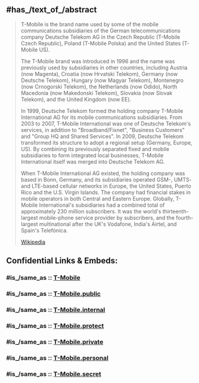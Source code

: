 

## #has_/text_of_/abstract 

> T-Mobile is the brand name used by some of the mobile communications subsidiaries of the German telecommunications company Deutsche Telekom AG in the Czech Republic (T-Mobile Czech Republic), Poland (T-Mobile Polska) and the United States (T-Mobile US).
>
> The T-Mobile brand was introduced in 1996 and the name was previously used by subsidiaries in other countries, including Austria (now Magenta), Croatia (now Hrvatski Telekom), Germany (now Deutsche Telekom), Hungary (now Magyar Telekom), Montenegro (now Crnogorski Telekom), the Netherlands (now Odido), North Macedonia (now Makedonski Telekom), Slovakia (now Slovak Telekom), and the United Kingdom (now EE).
>
> In 1999, Deutsche Telekom formed the holding company T-Mobile International AG for its mobile communications subsidiaries. From 2003 to 2007, T-Mobile International was one of Deutsche Telekom's services, in addition to "Broadband/Fixnet", "Business Customers" and "Group HQ and Shared Services". In 2009, Deutsche Telekom transformed its structure to adopt a regional setup (Germany, Europe, US). By combining its previously separated fixed and mobile subsidiaries to form integrated local businesses, T-Mobile International itself was merged into Deutsche Telekom AG.
>
> When T-Mobile International AG existed, the holding company was based in Bonn, Germany, and its subsidiaries operated GSM-, UMTS- and LTE-based cellular networks in Europe, the United States, Puerto Rico and the U.S. Virgin Islands. The company had financial stakes in mobile operators in both Central and Eastern Europe. Globally, T-Mobile International's subsidiaries had a combined total of approximately 230 million subscribers. It was the world's thirteenth-largest mobile-phone service provider by subscribers, and the fourth-largest multinational after the UK's Vodafone, India's Airtel, and Spain's Telefónica.
>
> [Wikipedia](https://en.wikipedia.org/wiki/T-Mobile%20(brand)) 


## Confidential Links & Embeds: 

### #is_/same_as :: [T-Mobile](/_Standards/Society/Economics/Business/Business-Entity/IT~Company/ISP(Internet-Service_provider)/T-Mobile.md) 

### #is_/same_as :: [T-Mobile.public](/_public/Society/Economics/Business/Business-Entity/IT~Company/ISP(Internet-Service_provider)/T-Mobile.public.md) 

### #is_/same_as :: [T-Mobile.internal](/_internal/Society/Economics/Business/Business-Entity/IT~Company/ISP(Internet-Service_provider)/T-Mobile.internal.md) 

### #is_/same_as :: [T-Mobile.protect](/_protect/Society/Economics/Business/Business-Entity/IT~Company/ISP(Internet-Service_provider)/T-Mobile.protect.md) 

### #is_/same_as :: [T-Mobile.private](/_private/Society/Economics/Business/Business-Entity/IT~Company/ISP(Internet-Service_provider)/T-Mobile.private.md) 

### #is_/same_as :: [T-Mobile.personal](/_personal/Society/Economics/Business/Business-Entity/IT~Company/ISP(Internet-Service_provider)/T-Mobile.personal.md) 

### #is_/same_as :: [T-Mobile.secret](/_secret/Society/Economics/Business/Business-Entity/IT~Company/ISP(Internet-Service_provider)/T-Mobile.secret.md)

